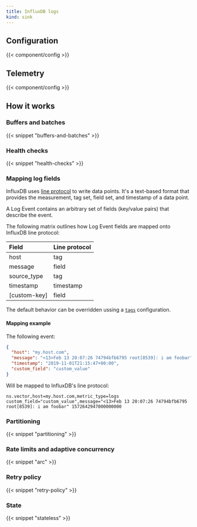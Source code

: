 ```yaml
---
title: InfluxDB logs
kind: sink
---
```


## Configuration

{{< component/config >}}

## Telemetry

{{< component/config >}}

## How it works

### Buffers and batches

{{< snippet "buffers-and-batches" >}}

### Health checks

{{< snippet "health-checks" >}}

### Mapping log fields

InfluxDB uses [line protocol][line_protocol] to write data points. It's a text-based format that provides the measurement, tag set, field set, and timestamp of a data point.

A Log Event contains an arbitrary set of fields (key/value pairs) that describe the event.

The following matrix outlines how Log Event fields are mapped onto InfluxDB line protocol:

Field | Line protocol
:-----|:-------------
host | tag
message | field
source_type | tag
timestamp | timestamp
[custom-key] | field

The default behavior can be overridden ussing a [`tags`](#tags) configuration.

#### Mapping example

The following event:

```json
{
  "host": "my.host.com",
  "message": "<13>Feb 13 20:07:26 74794bfb6795 root[8539]: i am foobar",
  "timestamp": "2019-11-01T21:15:47+00:00",
  "custom_field": "custom_value"
}
```

Will be mapped to InfluxDB's line protocol:

```
ns.vector,host=my.host.com,metric_type=logs custom_field="custom_value",message="<13>Feb 13 20:07:26 74794bfb6795 root[8539]: i am foobar" 1572642947000000000
```

### Partitioning

{{< snippet "partitioning" >}}

### Rate limits and adaptive concurrency

{{< snippet "arc" >}}

### Retry policy

{{< snippet "retry-policy" >}}

### State

{{< snippet "stateless" >}}

[line_protocol]: https://v2.docs.influxdata.com/v2.0/reference/syntax/line-protocol/
